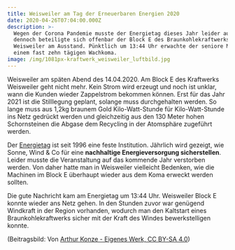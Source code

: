 ```yaml
---
title: Weisweiler am Tag der Erneuerbaren Energien 2020
date: 2020-04-26T07:04:00.000Z
description: >-
  Wegen der Corona Pandemie musste der Energietag dieses Jahr leider ausfallen,
  dennoch beteiligte sich offenbar der Block E des Braunkohlekraftwerks
  Weisweiler am Ausstand. Pünktlich um 13:44 Uhr erwachte der seniore Meiler aus
  einem fast zehn tägigen Wachkoma.
image: /img/1081px-kraftwerk_weisweiler_luftbild.jpg
---
```

Weisweiler am späten Abend des 14.04.2020. Am Block E des Kraftwerks Weisweiler geht nicht mehr. Kein Strom wird erzeugt und noch ist unklar, wann die Kunden wieder Zappelstrom bekommen können. Erst für das Jahr 2021 ist die Stilllegung geplant, solange muss durchgehalten werden. So lange muss aus 1,2kg braunem Gold Kilo-Watt-Stunde für Kilo-Watt-Stunde ins Netz gedrückt werden und gleichzeitig aus den 130 Meter hohen Schornsteinen die Abgase dem Recycling in der Atomsphäre zugeführt werden.

Der [Energietag](https://www.energietag.de/) ist seit 1996 eine feste Institution. Jährlich wird gezeigt, wie Sonne, Wind & Co für eine **nachhaltige Energieversorgung sicherstellen**. Leider musste die Veranstaltung auf das kommende Jahr verstorben werden. Von daher hatte man in Weisweiler vielleicht Bedenken, wie die Machinen im Block E überhaupt wieder aus dem Koma erweckt werden sollten.

Die gute Nachricht kam am Energietag um 13:44 Uhr. Weisweiler Block E konnte wieder ans Netz gehen. In den Stunden zuvor war genügend Windkraft in der Region vorhanden, wodurch man den Kaltstart eines Braunkohlekraftwerks sicher mit der Kraft des Windes bewerkstelligen konnte.

(Beitragsbild: Von [Arthur Konze - Eigenes Werk, CC BY-SA 4.0](https://commons.wikimedia.org/w/index.php?curid=73229890))
